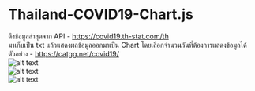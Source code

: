 # Thailand-COVID19-Chart.js
ดึงข้อมูลล่าสุดจาก API - https://covid19.th-stat.com/th<br>
มาเก็บเป็น txt แล้วแสดงผลข้อมูลออกมาเป็น Chart โดยเลือกจำนวนวันที่ต้องการแสดงข้อมูลได้<br>
ตัวอย่าง - https://catgg.net/covid19/
<br>
![alt text](https://catgg.net/github/Thailand-COVID19-Chart.js/Thailand-COVID19-Chart.js-1.jpg)<br>
![alt text](https://catgg.net/github/Thailand-COVID19-Chart.js/Thailand-COVID19-Chart.js-2.jpg)<br>
![alt text](https://catgg.net/github/Thailand-COVID19-Chart.js/Thailand-COVID19-Chart.js-3.jpg)<br>
